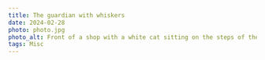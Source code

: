 ```yaml
---
title: The guardian with whiskers
date: 2024-02-28
photo: photo.jpg
photo_alt: Front of a shop with a white cat sitting on the steps of the front door
tags: Misc
---
```

